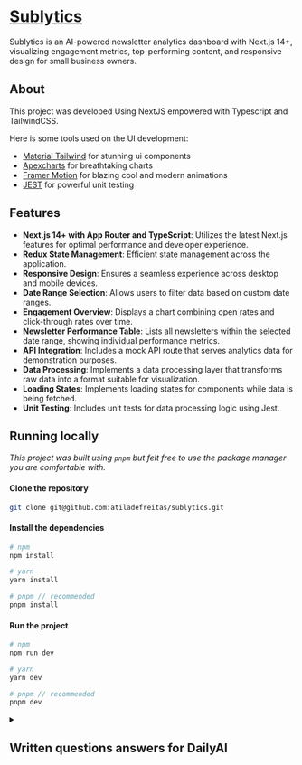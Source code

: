 # [Sublytics](https://sublytics.vercel.app/)

Sublytics is an AI-powered newsletter analytics dashboard with Next.js 14+, visualizing engagement metrics, top-performing content, and responsive design for small business owners.

## About

This project was developed Using NextJS empowered with Typescript and TailwindCSS.

Here is some tools used on the UI development:

- [Material Tailwind](https://www.material-tailwind.com/) for stunning ui components
- [Apexcharts](https://apexcharts.com/) for breathtaking charts
- [Framer Motion](https://www.framer.com/motion/) for blazing cool and modern animations
- [JEST](https://jestjs.io/pt-BR/) for powerful unit testing

## Features

- **Next.js 14+ with App Router and TypeScript**: Utilizes the latest Next.js features for optimal performance and developer experience.
- **Redux State Management**: Efficient state management across the application.
- **Responsive Design**: Ensures a seamless experience across desktop and mobile devices.
- **Date Range Selection**: Allows users to filter data based on custom date ranges.
- **Engagement Overview**: Displays a chart combining open rates and click-through rates over time.
- **Newsletter Performance Table**: Lists all newsletters within the selected date range, showing individual performance metrics.
- **API Integration**: Includes a mock API route that serves analytics data for demonstration purposes.
- **Data Processing**: Implements a data processing layer that transforms raw data into a format suitable for visualization.
- **Loading States**: Implements loading states for components while data is being fetched.
- **Unit Testing**: Includes unit tests for data processing logic using Jest.

## Running locally
*This project was built using `pnpm` but felt free to use the package manager you are comfortable with.*

#### Clone the repository
```bash
git clone git@github.com:atiladefreitas/sublytics.git
```

#### Install the dependencies
```bash
# npm
npm install

# yarn
yarn install

# pnpm // recommended
pnpm install
```

#### Run the project
```bash
# npm
npm run dev

# yarn
yarn dev

# pnpm // recommended
pnpm dev
```

<details>
<summary><h2>Written questions answers for DailyAI</h2></summary>

1. How would you modify your solution to handle real-time updates for a large number of subscribers (e.g., 1 million+)? Consider both frontend and backend implications.
   
> For this, I would focus on optmize real time updates by using a state manager as Redux with React Query to ensure effiency in caching and real time updates. I also will use windowing technique to render only visible items aiming in reduce DOM nodes and improving performance, avoiding memory leaks and for avoid unnecessary re-renders and control update frequency is preferable the usage of WebSockets. Additionally, I would leverage Web Workers for heavy processing, keeping the main thread free for UI updates.

2. Describe how you would measure and improve the performance of your application. What metrics would you focus on, and what techniques would you employ?

> To measure and improve performance, i would focus on Core Web Vitals metric such as LCP, FID and CLS, using tools such Lighthouse, Chrome devtools and by implementing real time monitoring with Google Analytics, these metrics can be optmized by code splitting techniques with React.lazy and Suspense, optimizing the crtical rendering path and prioritizing resources, as well dynamic imports, and efficient dependency management. In addition, I would integrate a performance monitoring system into the CI/CD pipeline to detect regressions early, and perform regular performance, accessibility, and cross-browser compatibility audits to ensure consistent performance across different devices and browsers. Browserstack, New Relic or Datadog can be good choices for every day monitoring.

</details>
